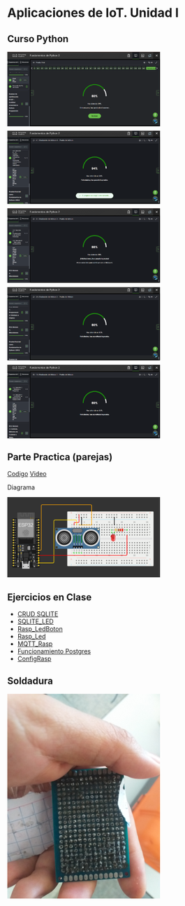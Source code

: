 # Aplicaciones de IoT. Unidad I

## Curso Python

<div style="display: flex; flex-wrap: wrap; gap: 10px;">
  <img src="https://github.com/AntonioBM28/Aplicaciones-de-IoT/blob/main/Modulo1.png" width="350"/>
  <img src="https://github.com/AntonioBM28/Aplicaciones-de-IoT/blob/main/Modulo2.png" width="350"/>
  <img src="https://github.com/AntonioBM28/Aplicaciones-de-IoT/blob/main/Modulo3.png" width="350"/>
  <img src="https://github.com/AntonioBM28/Aplicaciones-de-IoT/blob/main/Modulo4.png" width="350"/>
  <img src="https://github.com/AntonioBM28/Aplicaciones-de-IoT/blob/main/ExamenFinal.png" width="350"/>
</div>

## Parte Practica (parejas)

[Codigo](https://github.com/AntonioBM28/Aplicaciones-de-IoT/blob/main/Conexion.py)
[Video](https://drive.google.com/file/d/1rjljo-nKwTh2PHkWmnwgj7zHQewwctTa/view?usp=drive_link)

Diagrama

 <img src="https://github.com/AntonioBM28/Aplicaciones-de-IoT/blob/main/Sensor_Actuador.png" width="350"/>

 ## Ejercicios en Clase

 - [CRUD SQLITE](https://drive.google.com/file/d/1_7Kd81s_g6csln-Z526uajldR7vGxoDP/view?usp=drive_link)
 - [SQLITE_LED](https://drive.google.com/file/d/1DvH3tm0_di37p0RcTf681NmsHiyhNeIA/view?usp=drive_link)
 - [Rasp_LedBoton](https://drive.google.com/file/d/1KENGBpI8ZHkr41pMetLSMS5SuHPBZH9G/view?usp=drive_link)
 - [Rasp_Led](https://drive.google.com/file/d/1vajYmvMcrPGgkzFe663xE3-mVtClW2pI/view?usp=drive_link)
 - [MQTT_Rasp](https://drive.google.com/file/d/1OwWnu8fYwG2x1ZRUl5nOOpfyZ3Y8lB-o/view?usp=drive_link)
 - [Funcionamiento Postgres](https://drive.google.com/file/d/10YmnEV_ITNPPVMdN9s0R2APx537SvnpO/view?usp=drive_link)
 - [ConfigRasp](https://drive.google.com/file/d/1Og4nzOtQmqiC7PWkIBLCEkDYoinAr461/view?usp=drive_link)

## Soldadura
<div style="display: flex; flex-wrap: wrap; gap: 10px;">
    <img src="https://github.com/AntonioBM28/Aplicaciones-de-IoT/blob/main/Placa.png" width="350"/>
    
</div>


 

 
